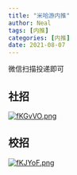 ```yaml
---
title: "米哈游内推"
author: Neal
tags: [内推]
categories: [内推]
date: 2021-08-07
---
```


微信扫描投递即可

## 社招

[![fKGvVO.png](https://z3.ax1x.com/2021/08/07/fKGvVO.png)](https://imgtu.com/i/fKGvVO)

## 校招

[![fKJYoF.png](https://z3.ax1x.com/2021/08/07/fKJYoF.png)](https://imgtu.com/i/fKJYoF)